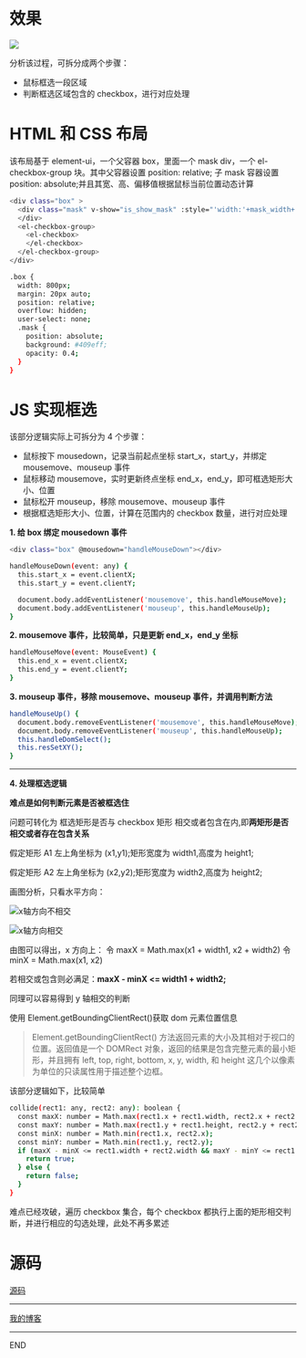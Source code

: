 # 效果

![](https://upload-images.jianshu.io/upload_images/10390288-70094edb821661f1.gif?imageMogr2/auto-orient/strip)

分析该过程，可拆分成两个步骤：

- 鼠标框选一段区域
- 判断框选区域包含的 checkbox，进行对应处理

# HTML 和 CSS 布局

该布局基于 element-ui，一个父容器 box，里面一个 mask div，一个 el-checkbox-group 块。其中父容器设置 position: relative; 子 mask 容器设置 position: absolute;并且其宽、高、偏移值根据鼠标当前位置动态计算

```bash
<div class="box" >
  <div class="mask" v-show="is_show_mask" :style="'width:'+mask_width+'left:'+mask_left+'height:'+mask_height+'top:'+mask_top">
  </div>
  <el-checkbox-group>
    <el-checkbox>
    </el-checkbox>
  </el-checkbox-group>
</div>

.box {
  width: 800px;
  margin: 20px auto;
  position: relative;
  overflow: hidden;
  user-select: none;
  .mask {
    position: absolute;
    background: #409eff;
    opacity: 0.4;
  }
}
```

# JS 实现框选

该部分逻辑实际上可拆分为 4 个步骤：

- 鼠标按下 mousedown，记录当前起点坐标 start_x，start_y，并绑定 mousemove、mouseup 事件
- 鼠标移动 mousemove，实时更新终点坐标 end_x，end_y，即可框选矩形大小、位置
- 鼠标松开 mouseup，移除 mousemove、mouseup 事件
- 根据框选矩形大小、位置，计算在范围内的 checkbox 数量，进行对应处理

**1. 给 box 绑定 mousedown 事件**

```bash
<div class="box" @mousedown="handleMouseDown"></div>

handleMouseDown(event: any) {
  this.start_x = event.clientX;
  this.start_y = event.clientY;

  document.body.addEventListener('mousemove', this.handleMouseMove);
  document.body.addEventListener('mouseup', this.handleMouseUp);
}
```

**2. mousemove 事件，比较简单，只是更新 end_x，end_y 坐标**

```bash
handleMouseMove(event: MouseEvent) {
  this.end_x = event.clientX;
  this.end_y = event.clientY;
}
```

**3. mouseup 事件，移除 mousemove、mouseup 事件，并调用判断方法**

```bash
handleMouseUp() {
  document.body.removeEventListener('mousemove', this.handleMouseMove);
  document.body.removeEventListener('mouseup', this.handleMouseUp);
  this.handleDomSelect();
  this.resSetXY();
}
```

---

**4. 处理框选逻辑**

**难点是如何判断元素是否被框选住**

问题可转化为 框选矩形是否与 checkbox 矩形 相交或者包含在内,即**两矩形是否相交或者存在包含关系**

假定矩形 A1 左上角坐标为 (x1,y1);矩形宽度为 width1,高度为 height1;

假定矩形 A2 左上角坐标为 (x2,y2);矩形宽度为 width2,高度为 height2;

画图分析，只看水平方向：

![x轴方向不相交](https://upload-images.jianshu.io/upload_images/10390288-0ea5067a4dce2e14.png?imageMogr2/auto-orient/strip%7CimageView2/2/w/1240)

![x轴方向相交](https://upload-images.jianshu.io/upload_images/10390288-c83ff7a598ad8469.png?imageMogr2/auto-orient/strip%7CimageView2/2/w/1240)

由图可以得出，x 方向上：
令 maxX = Math.max(x1 + width1, x2 + width2)
令 minX = Math.max(x1, x2)

若相交或包含则必满足：**maxX - minX <= width1 + width2;**

同理可以容易得到 y 轴相交的判断

使用 Element.getBoundingClientRect()获取 dom 元素位置信息

> Element.getBoundingClientRect() 方法返回元素的大小及其相对于视口的位置。返回值是一个 DOMRect 对象，返回的结果是包含完整元素的最小矩形，并且拥有 left, top, right, bottom, x, y, width, 和 height 这几个以像素为单位的只读属性用于描述整个边框。

该部分逻辑如下，比较简单

```bash
collide(rect1: any, rect2: any): boolean {
  const maxX: number = Math.max(rect1.x + rect1.width, rect2.x + rect2.width);
  const maxY: number = Math.max(rect1.y + rect1.height, rect2.y + rect2.height);
  const minX: number = Math.min(rect1.x, rect2.x);
  const minY: number = Math.min(rect1.y, rect2.y);
  if (maxX - minX <= rect1.width + rect2.width && maxY - minY <= rect1.height + rect2.height) {
    return true;
  } else {
    return false;
  }
}
```

难点已经攻破，遍历 checkbox 集合，每个 checkbox 都执行上面的矩形相交判断，并进行相应的勾选处理，此处不再多累述

# 源码

[源码](https://github.com/zhongzihao1996/my-blog/blob/dev/blogs/12.%20%E5%8E%9F%E7%94%9FJS%20%E5%AE%9E%E7%8E%B0%E6%A1%86%E9%80%89%E5%8A%9F%E8%83%BD%EF%BC%88Vue%EF%BC%89/select.vue)

---

[我的博客](https://github.com/zhongzihao1996/my-blog/tree/master)

---

END
